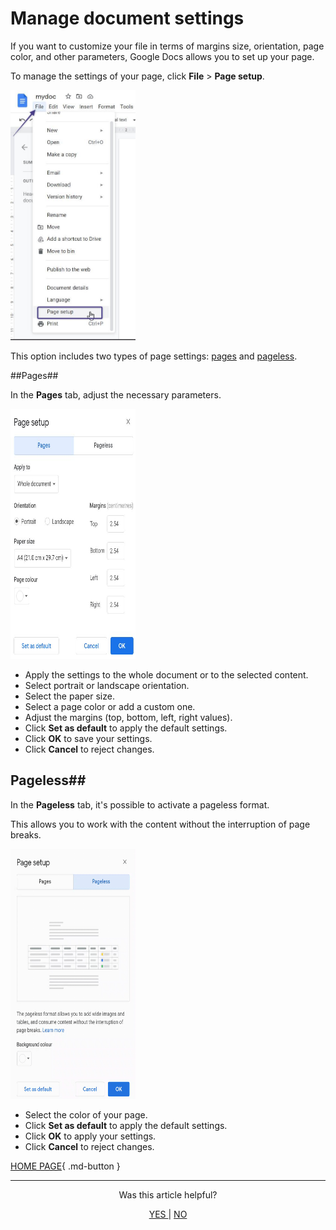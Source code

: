 # Manage document settings #

If you want to customize your file in terms of margins size, orientation, page color, and other parameters, Google Docs allows you to set up your page.

To manage the settings of your page, click **File** > **Page setup**.

<img src="/src/img/4.00.png" width="200" height="400" alt="Set">

This option includes two types of page settings: [pages](http://127.0.0.1:8000/src/managing/settings/#pages) and [pageless](http://127.0.0.1:8000/src/managing/settings/#pages).

##Pages##

In the **Pages** tab, adjust the necessary parameters.
 
<img src="/src/img/4.01.png" width="200" height="400" alt="Pages">

* Apply the settings to the whole document or to the selected content.
* Select portrait or landscape orientation.
* Select the paper size.
* Select a page color or add a custom one.
* Adjust the margins (top, bottom, left, right values).
* Click **Set as default** to apply the default settings.
* Click **OK** to save your settings. 
* Click **Cancel** to reject changes.

## Pageless##

In the **Pageless** tab, it's possible to activate a pageless format. 

This allows you to work with the content without the interruption of page breaks.

<img src="/src/img/4.02.gif" width="200" height="400" alt="Pageless">

* Select the color of your page.
* Click **Set as default** to apply the default settings.
* Click **OK** to apply your settings.
* Click **Cancel** to reject changes.


[HOME PAGE](http://127.0.0.1:8000/#about-google-docs){ .md-button } 

<hr>
<p align="center"> Was this article helpful? 
</p>
<p align="center"> 
<a href="https://docs.google.com/forms/d/e/1FAIpQLScW9pZTJTJFsRjZq-yfP0wz5DANOQlsFJeZjuScKLi_406VUA/viewform?vc=0&c=0&w=1&flr=0"> YES </a>	|   <a href="https://docs.google.com/forms/d/e/1FAIpQLScW9pZTJTJFsRjZq-yfP0wz5DANOQlsFJeZjuScKLi_406VUA/viewform?vc=0&c=0&w=1&flr=0"> NO </a>				
</p>